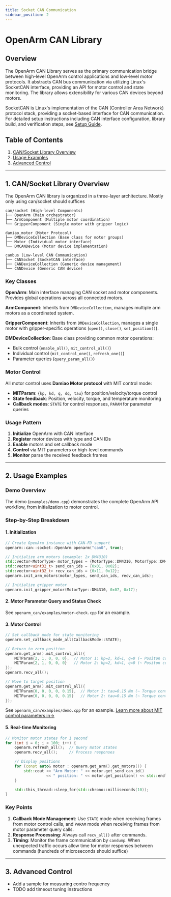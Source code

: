 ```yaml
---
title: Socket CAN Communication
sidebar_position: 2
---
```


# OpenArm CAN Library

## Overview

The OpenArm CAN Library serves as the primary communication bridge between high-level OpenArm control applications and low-level motor protocols. It abstracts CAN bus communication via utilizing Linux's SocketCAN interface, providing an API for motor control and state monitoring. The library allows extensibility for various CAN devices beyond motors.

SocketCAN is Linux's implementation of the CAN (Controller Area Network) protocol stack, providing a socket-based interface for CAN communication. For detailed setup instructions including CAN interface configuration, library build, and verification steps, see [Setup Guide](../setup).

## Table of Contents
1. [CAN/Socket Library Overview](#1-cansocket-library-overview)
2. [Usage Examples](#2-usage-examples)
3. [Advanced Control](#3-advanced-control)

---

## 1. CAN/Socket Library Overview

The OpenArm CAN library is organized in a three-layer architecture. Mostly only using can/socket should suffices
```
can/socket (High-level Components)
├── OpenArm (Main orchestrator)
├── ArmComponent (Multiple motor coordination)
└── GripperComponent (Single motor with gripper logic)

damiao_motor (Motor Protocol)
├── DMDeviceCollection (Base class for motor groups)
├── Motor (Individual motor interface)
└── DMCANDevice (Motor device implementation)

canbus (Low-level CAN Communication)
├── CANSocket (SocketCAN interface)
├── CANDeviceCollection (Generic device management)
└── CANDevice (Generic CAN device)
```

### Key Classes

**OpenArm**: Main interface managing CAN socket and motor components. Provides global operations across all connected motors.

**ArmComponent**: Inherits from `DMDeviceCollection`, manages multiple arm motors as a coordinated system.

**GripperComponent**: Inherits from `DMDeviceCollection`, manages a single motor with gripper-specific operations (`open()`, `close()`, `set_position()`).

**DMDeviceCollection**: Base class providing common motor operations:
- Bulk control (`enable_all()`, `mit_control_all()`)
- Individual control (`mit_control_one()`, `refresh_one()`)
- Parameter queries (`query_param_all()`)

### Motor Control

All motor control uses **Damiao Motor protocol** with MIT control mode:
- **MITParam**: `{kp, kd, q, dq, tau}` for position/velocity/torque control
- **State feedback**: Position, velocity, torque, and temperature monitoring
- **Callback modes**: `STATE` for control responses, `PARAM` for parameter queries

### Usage Pattern

1. **Initialize** OpenArm with CAN interface
2. **Register** motor devices with type and CAN IDs
3. **Enable** motors and set callback mode
4. **Control** via MIT parameters or high-level commands
5. **Monitor** parse the received feedback frames
---

## 2. Usage Examples

### Demo Overview

The demo (`examples/demo.cpp`) demonstrates the complete OpenArm API workflow, from initialization to motor control.

### Step-by-Step Breakdown

#### 1. Initialization
```cpp
// Create OpenArm instance with CAN-FD support
openarm::can::socket::OpenArm openarm("can0", true);

// Initialize arm motors (example: 2x DM4310)
std::vector<MotorType> motor_types = {MotorType::DM4310, MotorType::DM4310};
std::vector<uint32_t> send_can_ids = {0x01, 0x02};
std::vector<uint32_t> recv_can_ids = {0x11, 0x12};
openarm.init_arm_motors(motor_types, send_can_ids, recv_can_ids);

// Initialize gripper motor
openarm.init_gripper_motor(MotorType::DM4310, 0x07, 0x17);
```

#### 2. Motor Parameter Query and Status Check

See `openarm_can/examples/motor-check.cpp` for an example.

#### 3. Motor Control
```cpp
// Set callback mode for state monitoring
openarm.set_callback_mode_all(CallbackMode::STATE);

// Return to zero position
openarm.get_arm().mit_control_all({
    MITParam{2, 1, 0, 0, 0},  // Motor 1: kp=2, kd=1, q=0 (~ Positon control)
    MITParam{2, 1, 0, 0, 0}   // Motor 2: kp=2, kd=1, q=0 (~ Positon control)
});
openarm.recv_all();

// Move to target position
openarm.get_arm().mit_control_all({
    MITParam{0, 0, 0, 0, 0.15},  // Motor 1: tau=0.15 Nm (~ Torque control)
    MITParam{0, 0, 0, 0, 0.15}   // Motor 2: tau=0.15 Nm (~ Torque control)
});
```
See `openarm_can/examples/demo.cpp` for an example.
[Learn more about MIT control parameters in→](../setup/motor-can)

#### 5. Real-time Monitoring
```cpp
// Monitor motor states for 1 second
for (int i = 0; i < 100; i++) {
    openarm.refresh_all();  // Query motor states
    openarm.recv_all();     // Process responses

    // Display positions
    for (const auto& motor : openarm.get_arm().get_motors()) {
        std::cout << "Arm Motor: " << motor.get_send_can_id()
                  << " position: " << motor.get_position() << std::endl;
    }

    std::this_thread::sleep_for(std::chrono::milliseconds(10));
}
```

### Key Points

1. **Callback Mode Management**: Use `STATE` mode when receiving frames from motor control calls, and `PARAM` mode when receiving frames from motor parameter query calls.
2. **Response Processing**: Always call `recv_all()` after commands.
3. **Timing**: Monitor the frame communication by `candump`. When unexpected traffic occurs allow time for motor responses between commands (hundreds of microseconds should suffice)

---

## 3. Advanced Control

- Add a sample for measuring contro frequency
- TODO add timeout tuning instructions